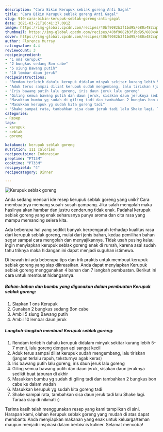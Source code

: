 ```yaml
---
description: "Cara Bikin Kerupuk seblak goreng Anti Gagal"
title: "Cara Bikin Kerupuk seblak goreng Anti Gagal"
slug: 910-cara-bikin-kerupuk-seblak-goreng-anti-gagal
date: 2021-03-21T16:41:27.091Z
image: https://img-global.cpcdn.com/recipes/40bf9082b3f1bd95/680x482cq70/kerupuk-seblak-goreng-foto-resep-utama.jpg
thumbnail: https://img-global.cpcdn.com/recipes/40bf9082b3f1bd95/680x482cq70/kerupuk-seblak-goreng-foto-resep-utama.jpg
cover: https://img-global.cpcdn.com/recipes/40bf9082b3f1bd95/680x482cq70/kerupuk-seblak-goreng-foto-resep-utama.jpg
author: Florence Murray
ratingvalue: 4.4
reviewcount: 3
recipeingredient:
- "1 ons Kerupuk"
- "2 bungkus sedang Bon cabe"
- "5 siung Bawang putih"
- "10 lembar daun jeruk"
recipeinstructions:
- "Rendam terlebih dahulu kerupuk didalam minyak sekitar kurang lebih 5-7 menit, lalu goreng dengan api sangat kecil"
- "Aduk terus sampai diliat kerupuk sudah mengembang, lalu tiriskan (jangan terlalu rapuh, teksturnya agak keras)"
- "Iris bawang putih lalu goreng, iris daun jeruk lalu goreng"
- "Giling semua bawang putih dan daun jeruk, sisakan daun jeruknya sedikit buat taburan di akhir"
- "Masukkan bumbu yg sudah di giling tadi dan tambahkan 2 bungkus bon cabe ke dalam wadah"
- "Masukkan kerupuk yg sudah kita goreng tadi"
- "Shake sampai rata, tambahkan sisa daun jeruk tadi lalu Shake lagi. Taraaa siap di nikmati :)"
categories:
- Resep
tags:
- kerupuk
- seblak
- goreng

katakunci: kerupuk seblak goreng 
nutrition: 111 calories
recipecuisine: Indonesian
preptime: "PT13M"
cooktime: "PT33M"
recipeyield: "4"
recipecategory: Dinner

---
```



![Kerupuk seblak goreng](https://img-global.cpcdn.com/recipes/40bf9082b3f1bd95/680x482cq70/kerupuk-seblak-goreng-foto-resep-utama.jpg)

Anda sedang mencari ide resep kerupuk seblak goreng yang unik? Cara membuatnya memang susah-susah gampang. Jika salah mengolah maka hasilnya akan hambar dan justru cenderung tidak enak. Padahal kerupuk seblak goreng yang enak seharusnya punya aroma dan cita rasa yang mampu memancing selera kita.



Ada beberapa hal yang sedikit banyak berpengaruh terhadap kualitas rasa dari kerupuk seblak goreng, mulai dari jenis bahan, kedua pemilihan bahan segar sampai cara mengolah dan menyajikannya. Tidak usah pusing kalau ingin menyiapkan kerupuk seblak goreng enak di rumah, karena asal sudah tahu triknya maka hidangan ini dapat menjadi suguhan istimewa.


Di bawah ini ada beberapa tips dan trik praktis untuk membuat kerupuk seblak goreng yang siap dikreasikan. Anda dapat menyiapkan Kerupuk seblak goreng menggunakan 4 bahan dan 7 langkah pembuatan. Berikut ini cara untuk membuat hidangannya.

<!--inarticleads1-->

##### Bahan-bahan dan bumbu yang digunakan dalam pembuatan Kerupuk seblak goreng:

1. Siapkan 1 ons Kerupuk
1. Gunakan 2 bungkus sedang Bon cabe
1. Ambil 5 siung Bawang putih
1. Ambil 10 lembar daun jeruk




<!--inarticleads2-->

##### Langkah-langkah membuat Kerupuk seblak goreng:

1. Rendam terlebih dahulu kerupuk didalam minyak sekitar kurang lebih 5-7 menit, lalu goreng dengan api sangat kecil
1. Aduk terus sampai diliat kerupuk sudah mengembang, lalu tiriskan (jangan terlalu rapuh, teksturnya agak keras)
1. Iris bawang putih lalu goreng, iris daun jeruk lalu goreng
1. Giling semua bawang putih dan daun jeruk, sisakan daun jeruknya sedikit buat taburan di akhir
1. Masukkan bumbu yg sudah di giling tadi dan tambahkan 2 bungkus bon cabe ke dalam wadah
1. Masukkan kerupuk yg sudah kita goreng tadi
1. Shake sampai rata, tambahkan sisa daun jeruk tadi lalu Shake lagi. Taraaa siap di nikmati :)




Terima kasih telah menggunakan resep yang kami tampilkan di sini. Harapan kami, olahan Kerupuk seblak goreng yang mudah di atas dapat membantu Anda menyiapkan makanan yang enak untuk keluarga/teman maupun menjadi inspirasi dalam berbisnis kuliner. Selamat mencoba!
